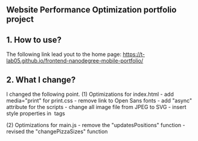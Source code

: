 ## Website Performance Optimization portfolio project

## 1. How to use?
The following link lead yout to the home page:
  https://t-lab05.github.io/frontend-nanodegree-mobile-portfolio/
  
## 2. What I change?
  I changed the following point.
  (1) Optimizations for index.html
    - add media="print" for print.css
    - remove link to Open Sans fonts
    - add "async" attribute for the scripts 
    - change all image file from JPEG to SVG
    - insert style properties in <img> tags
    
   (2) Optimizations for main.js
    - remove the "updatesPositions" function
    - revised the "changePizzaSizes" function
      
    

